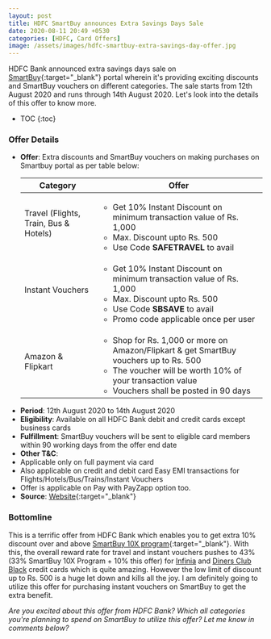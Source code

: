 ```yaml
---
layout: post
title: HDFC SmartBuy announces Extra Savings Days Sale
date: 2020-08-11 20:49 +0530
categories: [HDFC, Card Offers]
image: /assets/images/hdfc-smartbuy-extra-savings-day-offer.jpg
---
```


HDFC Bank announced extra savings days sale on [SmartBuy](https://offers.smartbuy.hdfcbank.com/){:target="\_blank"} portal wherein it's providing exciting discounts and SmartBuy vouchers on different categories. The sale starts from 12th August 2020 and runs through 14th August 2020. Let's look into the details of this offer to know more.

<!-- prettier-ignore -->
* TOC
{:toc}

### Offer Details

- **Offer**: Extra discounts and SmartBuy vouchers on making purchases on Smartbuy portal as per table below:
  <table class="table" style="display: block;overflow-x: auto;">
   <thead class="thead-dark">
      <tr>
         <th scope="col"> Category</th>
         <th scope="col"> Offer</th>
      </tr>
   </thead>
   <tbody>
      <tr>
         <td>Travel (Flights, Train, Bus & Hotels)</td>
         <td>
            <ul>
               <li>Get 10% Instant Discount on minimum transaction value of Rs. 1,000</li>
               <li>Max. Discount upto Rs. 500</li>
               <li>Use Code <strong>SAFETRAVEL</strong> to avail</li>
            </ul>
         </td>
      </tr>
      <tr>
         <td>Instant Vouchers</td>
         <td>
            <ul>
               <li>Get 10% Instant Discount on minimum transaction value of Rs. 1,000</li>
               <li>Max. Discount upto Rs. 500</li>
               <li>Use Code <strong>SBSAVE</strong> to avail</li>
               <li>Promo code applicable once per user</li>
            </ul>
         </td>
      </tr>
      <tr>
         <td>Amazon & Flipkart</td>
         <td>
            <ul>
               <li>Shop for Rs. 1,000 or more on Amazon/Flipkart & get SmartBuy vouchers up to Rs. 500</li>
               <li>The voucher will be worth 10% of your transaction value</li>
               <li>Vouchers shall be posted in 90 days</li>
            </ul>
         </td>
      </tr>
   </tbody>
  </table>
- **Period**: 12th August 2020 to 14th August 2020
- **Eligibility**: Available on all HDFC Bank debit and credit cards except business cards
- **Fulfillment**: SmartBuy vouchers will be sent to eligible card members within 90 working days from the offer end date
- **Other T&C**:
- Applicable only on full payment via card
- Also applicable on credit and debit card Easy EMI transactions for Flights/Hotels/Bus/Trains/Instant Vouchers
- Offer is applicable on Pay with PayZapp option too.
- **Source**: [Website](https://offers.smartbuy.hdfcbank.com/offer_details/15491){:target="\_blank"}

### Bottomline

This is a terrific offer from HDFC Bank which enables you to get extra 10% discount over and above [SmartBuy 10X program](https://cardinfo.in/hdfc-smartbuy-10x-program-major-devaluation-from-june-2020/){:target="\_blank"}. With this, the overall reward rate for travel and instant vouchers pushes to 43% (33% SmartBuy 10X Program + 10% this offer) for [Infinia](/hdfc-bank-infinia-credit-card-review/) and [Diners Club Black](/hdfc-diners-club-black-credit-card-review/) credit cards which is quite amazing. However the low limit of discount up to Rs. 500 is a huge let down and kills all the joy. I am definitely going to utilize this offer for purchasing instant vouchers on SmartBuy to get the extra benefit.

_Are you excited about this offer from HDFC Bank? Which all categories you're planning to spend on SmartBuy to utilize this offer? Let me know in comments below?_
